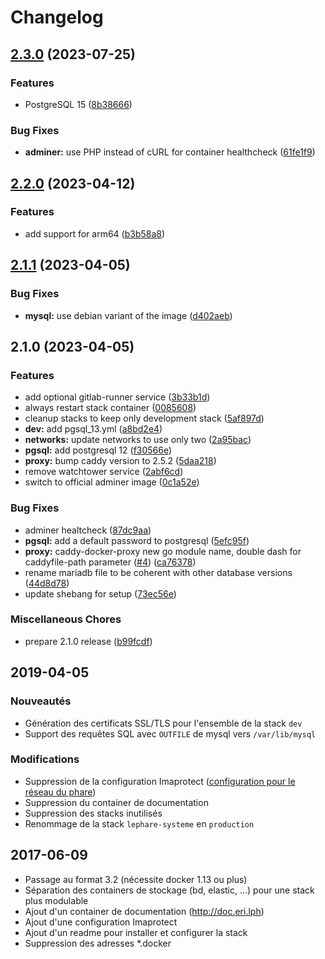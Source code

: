 # Changelog

## [2.3.0](https://github.com/le-phare/docker-stack/compare/v2.2.0...v2.3.0) (2023-07-25)


### Features

* PostgreSQL 15 ([8b38666](https://github.com/le-phare/docker-stack/commit/8b386667ea28290a16b4886d92617565dae81c40))


### Bug Fixes

* **adminer:** use PHP instead of cURL for container healthcheck ([61fe1f9](https://github.com/le-phare/docker-stack/commit/61fe1f9a94a4a5d7aac344213513b5e054810ba3))

## [2.2.0](https://github.com/le-phare/docker-stack/compare/v2.1.1...v2.2.0) (2023-04-12)


### Features

* add support for arm64 ([b3b58a8](https://github.com/le-phare/docker-stack/commit/b3b58a8da9127ebce7250ee6521a9f229cb6f756))

## [2.1.1](https://github.com/le-phare/docker-stack/compare/v2.1.0...v2.1.1) (2023-04-05)


### Bug Fixes

* **mysql:** use debian variant of the image ([d402aeb](https://github.com/le-phare/docker-stack/commit/d402aeb0f2d26fa87122dfd7f1240834b2989251))

## 2.1.0 (2023-04-05)


### Features

* add optional gitlab-runner service ([3b33b1d](https://github.com/le-phare/docker-stack/commit/3b33b1df95e7663085fe587090495429365ccb48))
* always restart stack container ([0085608](https://github.com/le-phare/docker-stack/commit/00856087e3c7c90aca33a14ec3816092087c368d))
* cleanup stacks to keep only development stack ([5af897d](https://github.com/le-phare/docker-stack/commit/5af897ddd46f561564f7dbd1a7958f23f9c0f25c))
* **dev:** add pgsql_13.yml ([a8bd2e4](https://github.com/le-phare/docker-stack/commit/a8bd2e4afc8baa183eaf840da166064d9e9b5b17))
* **networks:** update networks to use only two ([2a95bac](https://github.com/le-phare/docker-stack/commit/2a95bacfad45bc0512d2d3a67006379c99a2eced))
* **pgsql:** add postgresql 12 ([f30566e](https://github.com/le-phare/docker-stack/commit/f30566eed79ba844ed1d0808f15d4b895d51b1fb))
* **proxy:** bump caddy version to 2.5.2 ([5daa218](https://github.com/le-phare/docker-stack/commit/5daa2181acd16f0dc3bc83f9a3e96ce777dc171d))
* remove watchtower service ([2abf6cd](https://github.com/le-phare/docker-stack/commit/2abf6cdb5db8fb810fe1ef964a0641b7e53d0864))
* switch to official adminer image ([0c1a52e](https://github.com/le-phare/docker-stack/commit/0c1a52e80f40e0a197edbb26874a10faca3fef4c))


### Bug Fixes

* adminer healtcheck ([87dc9aa](https://github.com/le-phare/docker-stack/commit/87dc9aa7f778d08e1d02b845e502d58a7f2bfeda))
* **pgsql:** add a default password to postgresql ([5efc95f](https://github.com/le-phare/docker-stack/commit/5efc95fe62c646c4dcb5ae201748e70254529fae))
* **proxy:** caddy-docker-proxy new go module name, double dash for caddyfile-path parameter ([#4](https://github.com/le-phare/docker-stack/issues/4)) ([ca76378](https://github.com/le-phare/docker-stack/commit/ca76378e6a5c93a374fa86567a1660090c9e0d70))
* rename mariadb file to be coherent with other database versions ([44d8d78](https://github.com/le-phare/docker-stack/commit/44d8d78e59835c0225a753c18d72e234dd4fb6c5))
* update shebang for setup ([73ec56e](https://github.com/le-phare/docker-stack/commit/73ec56e82bc225c781b5c617831f8de5fc0bd25b))


### Miscellaneous Chores

* prepare 2.1.0 release ([b99fcdf](https://github.com/le-phare/docker-stack/commit/b99fcdf18cc8517950f8a81a5ed82edc8231f32d))

## 2019-04-05

### Nouveautés

- Génération des certificats SSL/TLS pour l'ensemble de la stack `dev`
- Support des requêtes SQL avec `OUTFILE` de mysql vers `/var/lib/mysql`

### Modifications

- Suppression de la configuration Imaprotect ([configuration pour le réseau du phare])
- Suppression du container de documentation
- Suppression des stacks inutilisés
- Renommage de la stack `lephare-systeme` en `production`


## 2017-06-09

 - Passage au format 3.2 (nécessite docker 1.13 ou plus)
 - Séparation des containers de stockage (bd, elastic, ...) pour une stack plus modulable
 - Ajout d'un container de documentation (http://doc.eri.lph)
 - Ajout d'une configuration Imaprotect
 - Ajout d'un readme pour installer et configurer la stack
 - Suppression des adresses *.docker


[configuration pour le réseau du phare]: https://help.lephare.io/t/guide-parametrer-docker-pour-le-reseau-du-phare/486?u=aegypius
